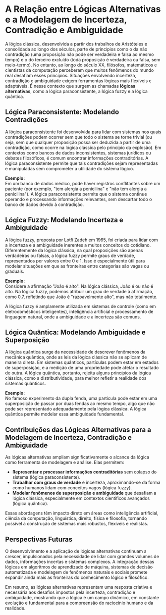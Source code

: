 # A Relação entre Lógicas Alternativas e a Modelagem de Incerteza, Contradição e Ambiguidade

A lógica clássica, desenvolvida a partir dos trabalhos de Aristóteles e consolidada ao longo dos séculos, parte de princípios como o da não contradição (uma proposição não pode ser verdadeira e falsa ao mesmo tempo) e o do terceiro excluído (toda proposição é verdadeira ou falsa, sem meio-termo). No entanto, ao longo do século XX, filósofos, matemáticos e cientistas da computação perceberam que muitos fenômenos do mundo real desafiam esses princípios. Situações envolvendo incerteza, contradição e ambiguidade exigem ferramentas lógicas mais flexíveis e adaptáveis. É nesse contexto que surgem as chamadas **lógicas alternativas**, como a lógica paraconsistente, a lógica fuzzy e a lógica quântica.

## Lógica Paraconsistente: Modelando Contradições

A lógica paraconsistente foi desenvolvida para lidar com sistemas nos quais contradições podem ocorrer sem que todo o sistema se torne trivial (ou seja, sem que qualquer proposição possa ser deduzida a partir de uma contradição, como ocorre na lógica clássica pelo princípio da explosão). Em contextos como bancos de dados inconsistentes, sistemas jurídicos ou debates filosóficos, é comum encontrar informações contraditórias. A lógica paraconsistente permite que tais contradições sejam representadas e manipuladas sem comprometer a utilidade do sistema lógico.

**Exemplo:**  
Em um banco de dados médico, pode haver registros conflitantes sobre um paciente (por exemplo, "tem alergia a penicilina" e "não tem alergia a penicilina"). A lógica paraconsistente permite que o sistema continue operando e processando informações relevantes, sem descartar todo o banco de dados devido à contradição.

## Lógica Fuzzy: Modelando Incerteza e Ambiguidade

A lógica fuzzy, proposta por Lotfi Zadeh em 1965, foi criada para lidar com a incerteza e a ambiguidade inerentes a muitos conceitos do cotidiano. Diferentemente da lógica clássica, na qual proposições são apenas verdadeiras ou falsas, a lógica fuzzy permite graus de verdade, representados por valores entre 0 e 1. Isso é especialmente útil para modelar situações em que as fronteiras entre categorias são vagas ou graduais.

**Exemplo:**  
Considere a afirmação "João é alto". Na lógica clássica, João é ou não é alto. Na lógica fuzzy, podemos atribuir um grau de verdade à afirmação, como 0,7, refletindo que João é "razoavelmente alto", mas não totalmente.

A lógica fuzzy é amplamente utilizada em sistemas de controle (como em eletrodomésticos inteligentes), inteligência artificial e processamento de linguagem natural, onde a ambiguidade e a incerteza são comuns.

## Lógica Quântica: Modelando Ambiguidade e Superposição

A lógica quântica surge da necessidade de descrever fenômenos da mecânica quântica, onde as leis da lógica clássica não se aplicam de maneira direta. Em sistemas quânticos, partículas podem estar em estados de superposição, e a medição de uma propriedade pode afetar o resultado de outra. A lógica quântica, portanto, rejeita alguns princípios da lógica clássica, como a distributividade, para melhor refletir a realidade dos sistemas quânticos.

**Exemplo:**  
No famoso experimento da dupla fenda, uma partícula pode estar em uma superposição de passar por duas fendas ao mesmo tempo, algo que não pode ser representado adequadamente pela lógica clássica. A lógica quântica permite modelar essa ambiguidade fundamental.

## Contribuições das Lógicas Alternativas para a Modelagem de Incerteza, Contradição e Ambiguidade

As lógicas alternativas ampliam significativamente o alcance da lógica como ferramenta de modelagem e análise. Elas permitem:

- **Representar e processar informações contraditórias** sem colapso do sistema (lógica paraconsistente).
- **Trabalhar com graus de verdade** e incerteza, aproximando-se da forma como humanos lidam com conceitos vagos (lógica fuzzy).
- **Modelar fenômenos de superposição e ambiguidade** que desafiam a lógica clássica, especialmente em contextos científicos avançados (lógica quântica).

Essas abordagens têm impacto direto em áreas como inteligência artificial, ciência da computação, linguística, direito, física e filosofia, tornando possível a construção de sistemas mais robustos, flexíveis e realistas.

## Perspectivas Futuras

O desenvolvimento e a aplicação de lógicas alternativas continuam a crescer, impulsionados pela necessidade de lidar com grandes volumes de dados, informações incertas e sistemas complexos. A integração dessas lógicas em algoritmos de aprendizado de máquina, sistemas de decisão automatizada e modelagem de fenômenos naturais e sociais promete expandir ainda mais as fronteiras do conhecimento lógico e filosófico.

Em resumo, as lógicas alternativas representam uma resposta criativa e necessária aos desafios impostos pela incerteza, contradição e ambiguidade, mostrando que a lógica é um campo dinâmico, em constante evolução e fundamental para a compreensão do raciocínio humano e da realidade.